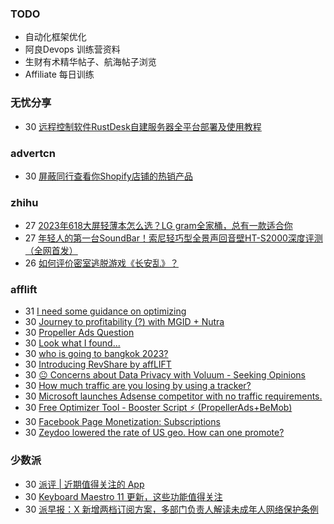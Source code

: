 ### TODO
-  自动化框架优化
-  阿良Devops 训练营资料
-  生财有术精华帖子、航海帖子浏览
-  Affiliate 每日训练

### 无忧分享
<!-- ruyo:START -->
-  30 [远程控制软件RustDesk自建服务器全平台部署及使用教程](https://51.ruyo.net/18517.html)<!-- ruyo:END -->

### advertcn
<!-- advertcn:START -->
-  30 [屏蔽同⾏查看你Shopify店铺的热销产品](https://www.advertcn.com/forum.php?mod=viewthread&tid=112742)<!-- advertcn:END -->

### zhihu
<!-- zhihu:START -->
-  27 [2023年618大屏轻薄本怎么选？LG gram全家桶，总有一款适合你](http://zhuanlan.zhihu.com/p/632641888?utm_campaign=rss&utm_medium=rss&utm_source=rss&utm_content=title)
-  27 [年轻人的第一台SoundBar！索尼轻巧型全景声回音壁HT-S2000深度评测（全网首发）](http://zhuanlan.zhihu.com/p/630990296?utm_campaign=rss&utm_medium=rss&utm_source=rss&utm_content=title)
-  26 [如何评价密室逃脱游戏《长安乱》？](http://www.zhihu.com/question/563950552/answer/3045961312?utm_campaign=rss&utm_medium=rss&utm_source=rss&utm_content=title)<!-- zhihu:END -->

### afflift
<!-- afflift:START -->
-  31 [I need some guidance on optimizing](https://afflift.com/f/threads/i-need-some-guidance-on-optimizing.11788/)
-  30 [Journey to profitability &lpar;?&rpar; with MGID + Nutra](https://afflift.com/f/threads/journey-to-profitability-with-mgid-nutra.11855/)
-  30 [Propeller Ads Question](https://afflift.com/f/threads/propeller-ads-question.11854/)
-  30 [Look what I found...](https://afflift.com/f/threads/look-what-i-found.11895/)
-  30 [who is going to bangkok 2023?](https://afflift.com/f/threads/who-is-going-to-bangkok-2023.11889/)
-  30 [Introducing RevShare by affLIFT](https://afflift.com/f/threads/introducing-revshare-by-afflift.11814/)
-  30 [😐 Concerns about Data Privacy with Voluum - Seeking Opinions](https://afflift.com/f/threads/%F0%9F%98%90-concerns-about-data-privacy-with-voluum-seeking-opinions.11897/)
-  30 [How much traffic are you losing by using a tracker?](https://afflift.com/f/threads/how-much-traffic-are-you-losing-by-using-a-tracker.11131/)
-  30 [Microsoft launches Adsense competitor with no traffic requirements.](https://afflift.com/f/threads/microsoft-launches-adsense-competitor-with-no-traffic-requirements.11879/)
-  30 [Free Optimizer Tool - Booster Script ⚡ &lpar;PropellerAds+BeMob&rpar;](https://afflift.com/f/threads/free-optimizer-tool-booster-script-%E2%9A%A1-propellerads-bemob.10601/)
-  30 [Facebook Page Monetization: Subscriptions](https://afflift.com/f/threads/facebook-page-monetization-subscriptions.11611/)
-  30 [Zeydoo lowered the rate of US geo. How can one promote?](https://afflift.com/f/threads/zeydoo-lowered-the-rate-of-us-geo-how-can-one-promote.11894/)<!-- afflift:END -->

### 少数派
<!-- sspai:START -->
-  30 [派评 | 近期值得关注的 App](https://sspai.com/post/83965)
-  30 [Keyboard Maestro 11 更新，这些功能值得关注](https://sspai.com/post/83932)
-  30 [派早报：X 新增两档订阅方案，多部门负责人解读未成年人网络保护条例](https://sspai.com/post/83931)<!-- sspai:END -->
